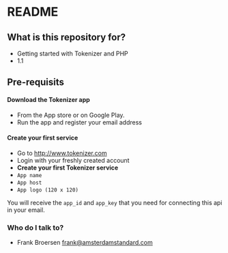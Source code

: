 # README #

## What is this repository for? ###

* Getting started with Tokenizer and PHP
* 1.1

## Pre-requisits ###

#### Download the Tokenizer app
* From the App store or on Google Play.
* Run the app and register your email address

#### Create your first service
* Go to <http://www.tokenizer.com>
* Login with your freshly created account
* **Create your first Tokenizer service**
* `App name`
* `App host`
* `App logo (120 x 120)`

You will receive the `app_id` and `app_key` that you need for connecting this api in your email.

### Who do I talk to? ###

* Frank Broersen <frank@amsterdamstandard.com>